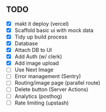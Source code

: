 
## TODO

- [X] makt it deploy (vercel)
- [X] Scaffold basic ui with mock data
- [X] Tidy up build process
- [X] Database
- [X] Attach DB to UI
- [X] Add Auth (w/ clerk)
- [X] Add image upload
- [ ] Use Next Image
- [ ] Error management (Sentry)
- [ ] Routing/image page (parallel route)
- [ ] Delete button (Server Actions)
- [ ] Analytics (posthog)
- [ ] Rate limiting (upstash)
